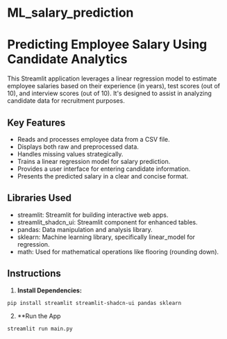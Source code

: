 # ML_salary_prediction
# Predicting Employee Salary Using Candidate Analytics

This Streamlit application leverages a linear regression model to estimate employee salaries based on their experience (in years), test scores (out of 10), and interview scores (out of 10). It's designed to assist in analyzing candidate data for recruitment purposes.

## Key Features

* Reads and processes employee data from a CSV file.
* Displays both raw and preprocessed data.
* Handles missing values strategically.
* Trains a linear regression model for salary prediction.
* Provides a user interface for entering candidate information.
* Presents the predicted salary in a clear and concise format.

## Libraries Used

* streamlit: Streamlit for building interactive web apps.
* streamlit_shadcn_ui: Streamlit component for enhanced tables.
* pandas: Data manipulation and analysis library.
* sklearn: Machine learning library, specifically linear_model for regression.
* math: Used for mathematical operations like flooring (rounding down).

## Instructions

1. **Install Dependencies:**

```bash
pip install streamlit streamlit-shadcn-ui pandas sklearn
```

2. **Run the App

```bash
streamlit run main.py
```
